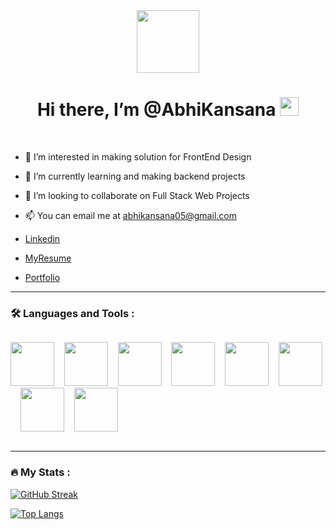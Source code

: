 
<div id="header" align="center">
  <img src="https://media.giphy.com/media/M9gbBd9nbDrOTu1Mqx/giphy.gif" width="100"/>
</div>
<h1 align="center">
 Hi there, I’m @AbhiKansana
  <img src="https://media.giphy.com/media/hvRJCLFzcasrR4ia7z/giphy.gif" width="30px"/>
</h1>
<br>


- 👀 I’m interested in making solution for FrontEnd Design<br>
- 🌱 I’m currently learning and making backend projects<br>
- 💞️ I’m looking to collaborate on Full Stack Web Projects<br>
- 📫 You can email me at abhikansana05@gmail.com<br>

- [Linkedin](https://www.linkedin.com/in/abhishek-kansana-36608a233/)<br>

- [MyResume](https://docs.google.com/document/d/1G81SG5UDHbMfKWIII44Nq4rgVHeO6MSJBhJlaeBxZtg/edit)<br>

- [Portfolio](https://abhishek-kansana-portfolio.netlify.app/)<br>

---

### :hammer_and_wrench: Languages and Tools :

<div style="display:flex;justify-content:space-between;">
 
  <img src="https://cdn.jsdelivr.net/gh/devicons/devicon/icons/javascript/javascript-original.svg" width="70px" />&nbsp;&nbsp;&nbsp;
  <img src="https://cdn.jsdelivr.net/gh/devicons/devicon/icons/css3/css3-original.svg" width="70px" />&nbsp;&nbsp;&nbsp;
  <img src="https://cdn.jsdelivr.net/gh/devicons/devicon/icons/html5/html5-original.svg" width="70px" />&nbsp;&nbsp;&nbsp;
   <img src="https://cdn.jsdelivr.net/gh/devicons/devicon/icons/react/react-original-wordmark.svg" width="70px" />&nbsp;&nbsp;&nbsp;
  <img src="https://cdn.jsdelivr.net/gh/devicons/devicon/icons/redux/redux-original.svg" width="70px" />&nbsp;&nbsp;&nbsp;
  <img src="https://cdn.jsdelivr.net/gh/devicons/devicon/icons/materialui/materialui-original.svg" width="70px" />&nbsp;&nbsp;&nbsp;
   <img src="https://cdn.jsdelivr.net/gh/devicons/devicon/icons/git/git-original.svg" width="70px" />&nbsp;&nbsp;&nbsp;
   <img src="https://cdn.jsdelivr.net/gh/devicons/devicon/icons/github/github-original-wordmark.svg" width="70px" />&nbsp;&nbsp;&nbsp;
        
</div>

---

### :fire: My Stats :
[![GitHub Streak](http://github-readme-streak-stats.herokuapp.com?user=AbhiKansana&theme=dark&background=000000)](https://git.io/streak-stats)

[![Top Langs](https://github-readme-stats.vercel.app/api/top-langs/?username=AbhiKansana&layout=compact&theme=vision-friendly-dark)](https://github.com/anuraghazra/github-readme-stats)
